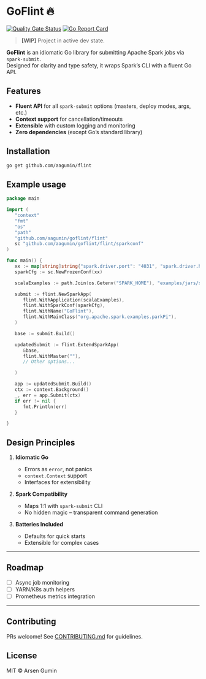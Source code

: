 # GoFlint 🔥

[![Quality Gate Status](https://sonarcloud.io/api/project_badges/measure?project=aagumin_goflint&metric=alert_status)](https://sonarcloud.io/summary/new_code?id=aagumin_goflint)
[![Go Report Card](https://goreportcard.com/badge/github.com/aagumin/goflint)](https://goreportcard.com/report/github.com/aagumin/goflint)

> **[WIP]** Project in active dev state.

**GoFlint** is an idiomatic Go library for submitting Apache Spark jobs via `spark-submit`.  
Designed for clarity and type safety, it wraps Spark’s CLI with a fluent Go API.


## Features

- **Fluent API** for all `spark-submit` options (masters, deploy modes, args, etc.)
- **Context support** for cancellation/timeouts
- **Extensible** with custom logging and monitoring
- **Zero dependencies** (except Go’s standard library)

## Installation

```bash
go get github.com/aagumin/flint
```

## Example usage

```go
package main

import (
   "context"
   "fmt"
   "os"
   "path"
   "github.com/aagumin/goflint/flint"
   sc "github.com/aagumin/goflint/flint/sparkconf"
)

func main() {
   xx := map[string]string{"spark.driver.port": "4031", "spark.driver.host": "localhost"}
   sparkCfg := sc.NewFrozenConf(xx)

   scalaExamples := path.Join(os.Getenv("SPARK_HOME"), "examples/jars/spark-examples_2.12-3.5.3.jar")

   submit := flint.NewSparkApp(
      flint.WithApplication(scalaExamples),
      flint.WithSparkConf(sparkCfg),
      flint.WithName("GoFlint"),
      flint.WithMainClass("org.apache.spark.examples.parkPi"),
   )

   base := submit.Build()

   updatedSubmit := flint.ExtendSparkApp(
      &base,
      flint.WithMaster(""),
      // Other options...

   )

   app := updatedSubmit.Build()
   ctx := context.Background()
   _, err = app.Submit(ctx)
   if err != nil {
      fmt.Println(err)
   }

}

```

## Design Principles

1. **Idiomatic Go**
    - Errors as `error`, not panics
    - `context.Context` support
    - Interfaces for extensibility

2. **Spark Compatibility**
    - Maps 1:1 with `spark-submit` CLI
    - No hidden magic – transparent command generation

3. **Batteries Included**
    - Defaults for quick starts
    - Extensible for complex cases

---

## Roadmap

- [ ] Async job monitoring
- [ ] YARN/K8s auth helpers
- [ ] Prometheus metrics integration

---

## Contributing

PRs welcome! See [CONTRIBUTING.md](CONTRIBUTING.md) for guidelines.

## License

MIT © Arsen Gumin
